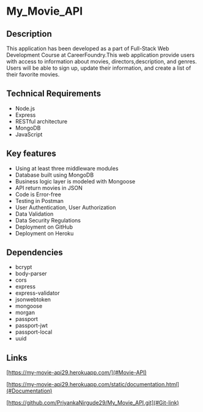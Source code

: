 # My_Movie_API

## Description

This application has been developed as a part of Full-Stack Web Development Course at CareerFoundry.This web application provide users with access to information about movies, directors,description, and genres. Users will be able to sign up, update their information, and create a list of their favorite movies.

## Technical Requirements

* Node.js
* Express
* RESTful architecture
* MongoDB
* JavaScript

## Key features

* Using at least three middleware modules
* Database built using MongoDB
* Business logic layer is modeled with Mongoose
* API return movies in JSON
* Code is Error-free
* Testing in Postman
* User Authentication, User Authorization
* Data Validation
* Data Security Regulations
* Deployment on GitHub
* Deployment on Heroku

## Dependencies

* bcrypt
* body-parser
* cors
* express
* express-validator
* jsonwebtoken
* mongoose
* morgan
* passport
* passport-jwt
* passport-local
* uuid

## Links

[https://my-movie-api29.herokuapp.com/](#Movie-API)

[https://my-movie-api29.herokuapp.com/static/documentation.html](#Documentation)

[https://github.com/PriyankaNirgude29/My_Movie_API.git](#Git-link)
